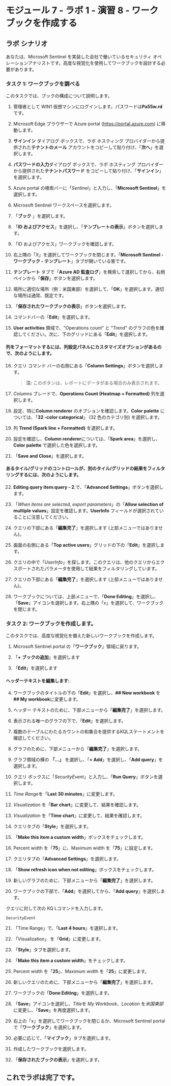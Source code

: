 ﻿---
lab:
    title: '演習 8 - ワークブックを作成する'
    module: 'モジュール 7 – Microsoft Sentinel を使用して脅威を検出し、調査を実行する'
---

# モジュール 7 - ラボ 1 - 演習 8 - ワークブックを作成する

## ラボ シナリオ

あなたは、Microsoft Sentinel を実装した会社で働いているセキュリティ オペレーションアナリストです。高度な視覚化を使用してワークブックを設計する必要があります。


### タスク 1: ワークブックを調べる

このタスクでは、ブックの構成について説明します。

1. 管理者として WIN1 仮想マシンにログインします。パスワードは**Pa55w.rd** です。  

2. Microsoft Edge ブラウザーで Azure portal (https://portal.azure.com) に移動します。

3. **サインイン** ダイアログ ボックスで、ラボ ホスティング プロバイダーから提供された**テナントのメール** アカウントをコピーして貼り付け、「**次へ**」を選択します。

4. **パスワードの入力**ダイアログ ボックスで、ラボ ホスティング プロバイダーから提供された**テナントパスワード** をコピーして貼り付け、「**サインイン**」を選択します。

5. Azure portal の検索バーに「*Sentinel*」と入力し、「**Microsoft Sentinel**」を選択します。

6. Microsoft Sentinel ワークスペースを選択します。

7. 「**ブック** 」を選択します。

8. 「**ID およびアクセス**」を選択し、「**テンプレートの表示**」ボタンを選択します。

9. 「ID およびアクセス」ワークブックを確認します。

10. 右上隅の「X」を選択してワークブックを閉じます。「**Microsoft Sentinel - ワークブック - テンプレート**」タブが開いている筈です。

11. **テンプレート** タブで「**Azure AD 監査ログ**」を検索して選択してから、右側ペインから「**保存**」ボタンを選択します。 

12. 場所に適切な場所（例：米国東部）を選択して、「**OK**」を選択します。適切な場所は通常、既定です。

13. 「**保存されたワークブックの表示**」ボタンを選択します。

14. コマンドバーの「**Edit**」を選択します。

15. **User activities** 領域で、"Operations count" と "Trend" のグラフの色を確認してください。次に、下のグリッドにある「**Edit**」を選択します。

#### 列をフォーマットするには、列設定パネルにカスタマイズオプションがあるので、次のようにします。

16. クエリ コマンド バーの右側にある「**Column Settings**」ボタンを選択します。

    >**注:** このボタンは、レポートにデータがある場合のみ表示されます。

17. *Columns* ブレードで、**Operations Count (Heatmap + Formatted)** 列を選択します。

18. 設定、特に**Column renderer** のオプションを確認します。**Color palette** については、「**32 -color categorical**」 (32 色のカテゴリ別) を選択します。

19. 列 **Trend (Spark line + Formatted)** を選択します。

20. 設定を確認し、**Column renderer**については、「**Spark area**」を選択し、**Color palette** で選択した色を選択します。

21. 「**Save and Close**」を選択します。

#### あるタイル/グリッドのコントロールが、別のタイル/グリッドの結果をフィルタリングするには、次のようにします。

22. **Editing query item:query - 2**.で、「**Advanced Settings**」ボタンを選択します。

23. 「*When items are selected, export parameters*」の「**Allow selection of multiple values**」設定を確認します。**UserInfo** フィールドが選択されていることに注意してください。

24. クエリの下部にある「**編集完了**」を選択します (上部メニューではありません)。

25. 画面の右側にある「**Top active users**」グリッドの下の「**Edit**」を選択します。  

26. クエリの中で「*UserInfo*」を探します。このクエリは、他のクエリからエクスポートされたパラメータを使用して結果をフィルタリングしています。

27. クエリの下部にある「**編集完了**」を選択します (上部メニューではありません)。

28. ワークブックについては、上部メニューで、「**Done Editing**」を選択し、「**Save**」アイコンを選択します。右上隅の「x」を選択して、ワークブックを閉じます。


### タスク 2: ワークブックを作成します。

このタスクでは、高度な視覚化を備えた新しいワークブックを作成します。

1. Microsoft Sentinel portal の「**ワークブック**」領域に戻ります。

2. 「**+ ブックの追加**」を選択します

3. 「**Edit**」を選択します

#### ヘッダーテキストを編集します:

4. ワークブックのタイトルの下の「**Edit**」を選択し、**## New workbook** を **## My workbook**に変更します。

5. ヘッダー テキストのために、下部メニューから「**編集完了**」を選択します。

6. 表示される唯一のグラフの下で、「**Edit**」を選択します。

7. 複数のテーブルにわたるカウントの和集合を提供するKQLステートメントを確認してください。

8. グラフのために、下部メニューから「**編集完了**」を選択します。

9. グラフ領域の横の **「...」** を選択し、「**+ Add**」を選択し、「**Add query**」を選択します。

10. クエリ ボックスに「*SecurityEvent*」と入力し、「**Run Query**」ボタンを選択します。

11. *Time Range*を「**Last 30 minutes**」に変更します。

12. *Visualization* を「**Bar chart**」に変更して、結果を確認します。

13. *Visualization* を「**Time chart**」に変更して、結果を確認します。

14. クエリタブの「**Style**」を選択します。

15. 「**Make this item a custom width**」ボックスをチェックします。

16. Percent width を「**75**」に、Maximum width を「**75**」に設定します。

17. クエリタブの「**Advanced Settings**」を選択します。

18. 「**Show refresh icon when not editing**」ボックスをチェックします。 

19. 新しいグラフのために、下部メニューから「**編集完了**」を選択します。

20. ワークブックの下部で、「**Add**」を選択してから、「**Add query**」を選択します。

クエリに対して次の KQ Lコマンドを入力します。

```KQL
SecurityEvent
```

21. 「Time Range」で、「**Last 4 hours**」を選択します。

22. 「Visualization」 を「**Grid**」に変更します。

23. 「**Style**」タブを選択します。

24. 「**Make this item a custom width**」をチェックします。

25. Percent width を「**25**」、Maximum width を「**25**」に変更します。 

26. 新しいクエリのために、下部メニューから「**編集完了**」を選択します。

27. ワークブックの「**Done Editing**」を選択します。

28. 「**Save**」アイコンを選択し、*Title*を *My Workbook*、*Location* を*米国東部* に変更し、「**Save**」を再度選択します。

29. 右上の「x」を選択してワークブックを閉じるか、Microsoft Sentinel portal で「**ワークブック**」を選択します。

30. 必要に応じて、「**マイブック**」タブを選択します。

31. 作成したワークブックを選択します。

32. 「**保存されたブックの表示**」を選択します。

## これでラボは完了です。
